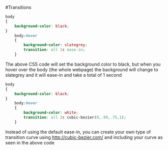 #Transitions

```CSS
body
{
    background-color: black;
}
    body:hover
    {
        background-color: slategrey;
        transition: all 1s ease-in;
    }
```

The above CSS code will set the background color to black, but when you hover over the body (the whole webpage) the background will change to slategrey and it will ease-in and take a total of 1 second


```CSS
body
{
    background-color: black;
}
    body:hover
    {
        background-color: white;
        transition: all 2s cubic-bezier(0,.99,.75,1);
    }
```

Instead of using the default ease-in, you can create your own type of transition curve using http://cubic-bezier.com/ and including your curve as seen in the above code
